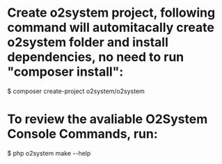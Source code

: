 # Create o2system project, following command will automitacally create o2system folder and install dependencies, no need to run "composer install":
  $ composer create-project o2system/o2system

# To review the avaliable O2System Console Commands, run: 
  $ php o2system make --help
